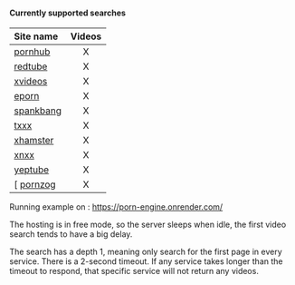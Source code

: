 #### Currently supported searches

| Site name                       | Videos |
|:--------------------------------|:------:|
| [pornhub](http://pornhub.com/)  |   X    |
| [redtube](https://redtube.com/) |   X    |
| [xvideos](http://xvideos.com/)  |   X    |
| [eporn](https://eporn.com/)     |   X    |
| [spankbang](https://spankbang.com/) | X |
| [txxx](https://txxx.com/)       |   X    |
| [xhamster](https://xhamster.com/)|  X    |
| [xnxx](https://xnxx.com/)       |   X    |
| [yeptube](https://yeptube.com/) |   X    |
[ [pornzog](https://pornzog.com/) |   X    |

Running example on : https://porn-engine.onrender.com/

The hosting is in free mode, so the server sleeps when idle, the first video search tends to have a big delay.

The search has a depth 1, meaning only search for the first page in every service.
There is a 2-second timeout. If any service takes longer than the timeout to respond, that specific service will not return any videos.
